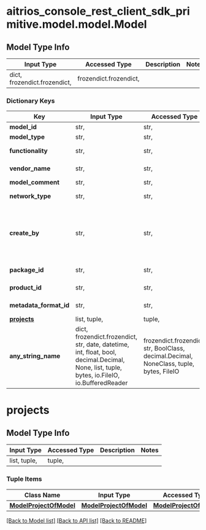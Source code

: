 # aitrios_console_rest_client_sdk_primitive.model.model.Model

## Model Type Info
Input Type | Accessed Type | Description | Notes
------------ | ------------- | ------------- | -------------
dict, frozendict.frozendict,  | frozendict.frozendict,  |  | 

### Dictionary Keys
Key | Input Type | Accessed Type | Description | Notes
------------ | ------------- | ------------- | ------------- | -------------
**model_id** | str,  | str,  | Set the model ID. | [optional] 
**model_type** | str,  | str,  | Set the model type. | [optional] 
**functionality** | str,  | str,  | Set the function descriptions. | [optional] 
**vendor_name** | str,  | str,  | Set the vendor name. | [optional] 
**model_comment** | str,  | str,  | Set the description. | [optional] 
**network_type** | str,  | str,  | Set the network type. | [optional] 
**create_by** | str,  | str,  | Set the create_by. - Value definition   Self: Self-training models   Marketplace: Marketplace purchacing model  | [optional] 
**package_id** | str,  | str,  | Set the marketplace package ID. | [optional] 
**product_id** | str,  | str,  | Set the marketplace product ID. | [optional] 
**metadata_format_id** | str,  | str,  | Set the metadata_format_id. | [optional] 
**[projects](#projects)** | list, tuple,  | tuple,  |  | [optional] 
**any_string_name** | dict, frozendict.frozendict, str, date, datetime, int, float, bool, decimal.Decimal, None, list, tuple, bytes, io.FileIO, io.BufferedReader | frozendict.frozendict, str, BoolClass, decimal.Decimal, NoneClass, tuple, bytes, FileIO | any string name can be used but the value must be the correct type | [optional]

# projects

## Model Type Info
Input Type | Accessed Type | Description | Notes
------------ | ------------- | ------------- | -------------
list, tuple,  | tuple,  |  | 

### Tuple Items
Class Name | Input Type | Accessed Type | Description | Notes
------------- | ------------- | ------------- | ------------- | -------------
[**ModelProjectOfModel**](ModelProjectOfModel.md) | [**ModelProjectOfModel**](ModelProjectOfModel.md) | [**ModelProjectOfModel**](ModelProjectOfModel.md) |  | 

[[Back to Model list]](../../README.md#documentation-for-models) [[Back to API list]](../../README.md#documentation-for-api-endpoints) [[Back to README]](../../README.md)

